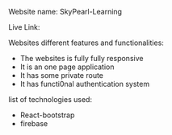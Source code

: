 Website name: SkyPearl-Learning

Live Link:


Websites different features and functionalities:
* The websites is fully fully responsive
* It is an one page application
* It has some private route
* It has functi0nal authentication system


 list of technologies used:
 * React-bootstrap
 * firebase